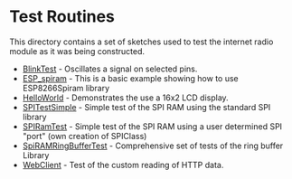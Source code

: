 # Test Routines

This directory contains a set of sketches used to test the internet radio module
as it was being constructed.

* [BlinkTest](BlinkTest) - Oscillates a signal on selected pins.
* [ESP_spiram](ESP_spiram) - This is a basic example showing how to use ESP8266Spiram library
* [HelloWorld](LCDHelloWorldLCD)  - Demonstrates the use a 16x2 LCD display.
* [SPITestSimple](SPITestSimple) - Simple test of the SPI RAM using the standard SPI library
* [SPIRamTest](SPIRamTest) - Simple test of the SPI RAM using a user  determined SPI "port" (own creation of SPIClass)
* [SpiRAMRingBufferTest](SpiRAMRingBufferTest) - Comprehensive set of tests of the ring buffer Library
* [WebClient](WebClient) - Test of the custom reading of HTTP data.
